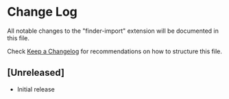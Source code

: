 # Change Log

All notable changes to the "finder-import" extension will be documented in this file.

Check [Keep a Changelog](http://keepachangelog.com/) for recommendations on how to structure this file.

## [Unreleased]

- Initial release
